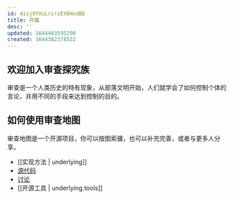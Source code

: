 ```yaml
---
id: 4isjXYVuLrirzEY6HxdBE
title: 开篇
desc: ''
updated: 1644463595290
created: 1644382378522
---
```

## 欢迎加入审查探究族

审查是一个人类历史的特有现象，从部落文明开始，人们就学会了如何控制个体的言论，并用不同的手段来达到控制的目的。


## 如何使用审查地图

审查地图是一个开源项目，你可以按图索骥，也可以补充完善，或者与更多人分享。

- [[实现方法 | underlying]]     
- [源代码](https://github.com/China-Digital-Times-CDT/censorshipgraph)
- [讨论](https://github.com/China-Digital-Times-CDT/censorshipgraph/issues)
- [[开源工具 | underlying.tools]]
